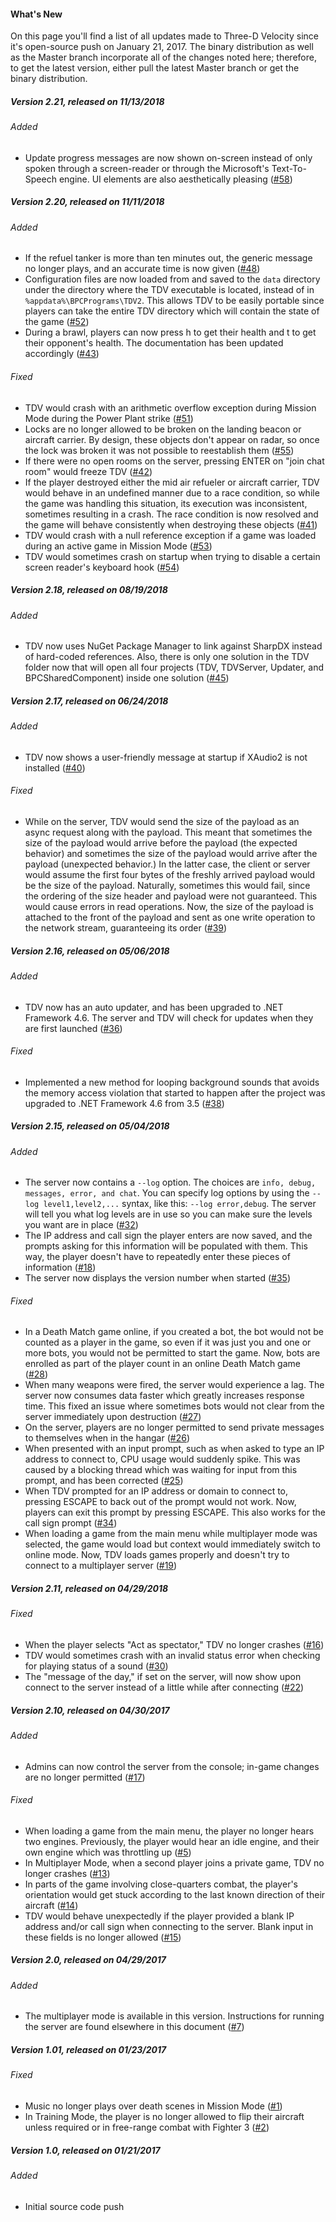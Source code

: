#### What's New
On this page you'll find a list of all updates made to Three-D Velocity since it's open-source push on January 21, 2017. The binary distribution as well as the Master branch incorporate all of the changes noted here; therefore, to get the latest version, either pull the latest Master branch or get the binary distribution.

##### Version 2.21, released on 11/13/2018

###### Added
- Update progress messages are now shown on-screen instead of only spoken through a screen-reader or through the Microsoft's Text-To-Speech engine. UI elements are also aesthetically pleasing ([#58](../../issues/58))

##### Version 2.20, released on 11/11/2018

###### Added
- If the refuel tanker is more than ten minutes out, the generic message no longer plays, and an accurate time is now given ([#48](../../issues/48))
- Configuration files are now loaded from and saved to the `data` directory under the directory where the TDV executable is located, instead of in `%appdata%\BPCPrograms\TDV2`. This allows TDV to be easily portable since players can take the entire TDV directory which will contain the state of the game ([#52](../../issues/52))
- During a brawl, players can now press h to get their health and t to get their opponent's health. The documentation has been updated accordingly ([#43](../../issues/43))

###### Fixed
- TDV would crash with an arithmetic overflow exception during Mission Mode during the Power Plant strike ([#51](../../issues/51))
- Locks are no longer allowed to be broken on the landing beacon or aircraft carrier. By design, these objects don't appear on radar, so once the lock was broken it was not possible to reestablish them ([#55](../../issues/55))
- If there were no open rooms on the server, pressing ENTER on "join chat room" would freeze TDV ([#42](../../issues/42))
- If the player destroyed either the mid air refueler or aircraft carrier, TDV would behave in an undefined manner due to a race condition, so while the game was handling this situation, its execution was inconsistent, sometimes resulting in a crash. The race condition is now resolved and the game will behave consistently when destroying these objects ([#41](../../issues/41))
- TDV would crash with a null reference exception if a game was loaded during an active game in Mission Mode ([#53](../../issues/53))
- TDV would sometimes crash on startup when trying to disable a certain screen reader's keyboard hook ([#54](../../issues/54))

##### Version 2.18, released on 08/19/2018

###### Added
- TDV now uses NuGet Package Manager to link against SharpDX instead of hard-coded references. Also, there is only one solution in the TDV folder now that will open all four projects (TDV, TDVServer, Updater, and BPCSharedComponent) inside one solution ([#45](../../issues/45))

##### Version 2.17, released on 06/24/2018

###### Added
- TDV now shows a user-friendly message at startup if XAudio2 is not installed ([#40](../../issues/40))

###### Fixed
- While on the server, TDV would send the size of the payload as an async request along with the payload. This meant that sometimes the size of the payload would arrive before the payload (the expected behavior) and sometimes the size of the payload would arrive after the payload (unexpected behavior.) In the latter case, the client or server would assume the first four bytes of the freshly arrived payload would be the size of the  payload. Naturally, sometimes this would fail, since the ordering of the size header and payload were not guaranteed. This would cause errors in read operations. Now, the size of the payload is attached to the front of the payload and sent as one write operation to the network stream, guaranteeing its order ([#39](../../issues/39))

##### Version 2.16, released on 05/06/2018

###### Added
- TDV now has an auto updater, and has been upgraded to .NET Framework 4.6. The server and TDV will check for updates when they are first launched ([#36](../../issues/36))

###### Fixed
- Implemented a new method for looping background sounds that avoids the memory access violation that started to happen after the project was upgraded to .NET Framework 4.6 from 3.5 ([#38](../../issues/38))

##### Version 2.15, released on 05/04/2018

###### Added
- The server now contains a `--log` option. The choices are `info, debug, messages, error, and chat`. You can specify log options by using the `--log level1,level2,...` syntax, like this: `--log error,debug`. The server will tell you what log levels are in use so you can make sure the levels you want are in place ([#32](../../issues/32))
- The IP address and call sign the player enters are now saved, and the prompts asking for this information will be populated with them. This way, the player doesn't have to repeatedly enter these pieces of information ([#18](../../issues/18))
- The server now displays the version number when started ([#35](../../issues/35))

###### Fixed
- In a Death Match game online, if you created a bot, the bot would not be counted as a player in the game, so even if it was just you and one or more bots, you would not be permitted to start the game. Now, bots are enrolled as part of the player count in an online Death Match game ([#28](../../issues/28))
- When many weapons were fired, the server would experience a lag. The server now consumes data faster which greatly increases response time. This fixed an issue where sometimes bots would not clear from the server immediately upon destruction ([#27](../../issues/27))
- On the server, players are no longer permitted to send private messages to themselves when in the hangar ([#26](../../issues/26))
- When presented with an input prompt, such as when asked to type an IP address to connect to, CPU usage would suddenly spike. This was caused by a blocking thread which was waiting for input from this prompt, and has been corrected ([#25](../../issues/25))
- When TDV prompted for an IP address or domain to connect to, pressing ESCAPE to back out of the prompt would not work. Now, players can exit this prompt by pressing ESCAPE. This also works for the call sign prompt  ([#34](../../issues/34))
- When loading a game from the main menu while multiplayer mode was selected, the game would load but context would immediately switch to online mode. Now, TDV loads games properly and doesn't try to connect to a multiplayer server ([#19](../../issues/19))

##### Version 2.11, released on 04/29/2018

###### Fixed
- When the player selects "Act as spectator," TDV no longer crashes ([#16](../../issues/16))
- TDV would sometimes crash with an invalid status error when checking for playing status of a sound ([#30](../../issues/30))
- The "message of the day," if set on the server, will now show upon connect to the server instead of a little while after connecting ([#22](../../issues/22))

##### Version 2.10, released on 04/30/2017
###### Added
- Admins can now control the server from the console; in-game changes are no longer permitted ([#17](../../issues/17))

###### Fixed
- When loading a game from the main menu, the player no longer hears two engines. Previously, the player would hear an idle engine, and their own engine which was throttling up ([#5](../../issues/5))
- In Multiplayer Mode, when a second player joins a private game, TDV no longer crashes ([#13](../../issues/13))
- In parts of the game involving close-quarters combat, the player's orientation would get stuck according to the last known direction of their aircraft ([#14](../../issues/14))
- TDV would behave unexpectedly if the player provided a blank IP address and/or call sign when connecting to the server. Blank input in these fields is no longer allowed ([#15](../../issues/15))

##### Version 2.0, released on 04/29/2017
###### Added
- The multiplayer mode is available in this version. Instructions for running the server are found elsewhere in this document ([#7](../../issues/7))

##### Version 1.01, released on 01/23/2017
###### Fixed
- Music no longer plays over death scenes in Mission Mode ([#1](../../issues/1))
- In Training Mode, the player is no longer allowed to flip their aircraft unless required or in free-range combat with Fighter 3 ([#2](../../issues/2))

##### Version 1.0, released on 01/21/2017
###### Added
- Initial source code push
